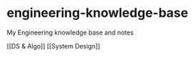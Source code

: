 # engineering-knowledge-base
My Engineering knowledge base and notes


[[DS & Algo]]
[[System Design]]


